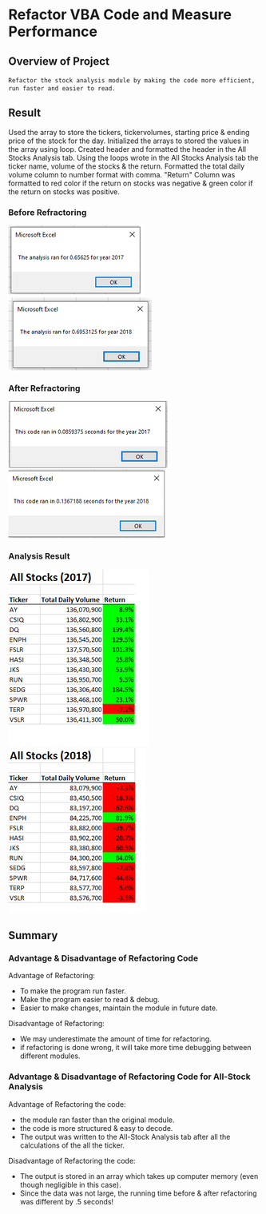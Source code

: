 # Refactor VBA Code and Measure Performance

## Overview of Project
	Refactor the stock analysis module by making the code more efficient, run faster and easier to read.
	
	
## Result

Used the array to store the tickers, tickervolumes, starting price & ending price of the stock for the day. 
Initialized the arrays to stored the values in the array using loop. 
Created header and formatted the header in the All Stocks Analysis tab.
Using the loops wrote in the All Stocks Analysis tab the ticker name, volume of the stocks & the return.
Formatted the total daily volume column to number format with comma.
"Return" Column was formatted to red color if the return on stocks was negative & green color if the return on stocks was positive.

###	 Before Refractoring 
![image](Resources/2017RunTimeBeforeRefactoringVER2.png)&nbsp;&nbsp;&nbsp;&nbsp;![image](Resources/2018RunTimeBeforeRefactoringVER2.png)

###	After Refractoring 
![image](Resources/VBA_Challenge_2017.png)![image](Resources/VBA_Challenge_2018.png)

###     Analysis Result
![image](Resources/AllStocks2017OutputVER2.png)&nbsp;&nbsp;&nbsp;&nbsp;![image](Resources/AllStocks2018OutputVER2.png) 
## Summary

### Advantage & Disadvantage of Refactoring Code
	 
Advantage of Refactoring:
  * To make the program run faster.
  * Make the program easier to read & debug.
  * Easier to make changes, maintain the module in future date.
    	 
Disadvantage of Refactoring:
  - We may underestimate the amount of time for refactoring.
  - if refactoring is done wrong, it will take more time debugging between different modules.
 		
	
### Advantage & Disadvantage of Refactoring Code for All-Stock Analysis
Advantage of Refactoring the code:
- the module ran faster than the original module.
- the code is more structured & easy to decode.
- The output was written to the All-Stock Analysis tab after all the calculations of the all the ticker.

Disadvantage of Refactoring the code:
- The output is stored in an array which takes up computer memory 
(even though negligible in this case).
- Since the data was not large, the running time before & after refactoring was different by .5 seconds!

 
